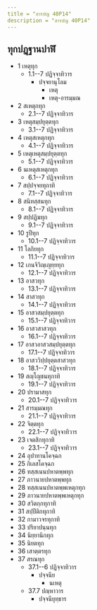 ```yaml
---
title = "สารบัญ 40P14"
description = "สารบัญ 40P14"
---
```


## ทุกปฏฺฐานปาฬิ

- 1 เหตุทุก
  - 1.1--7 ปฏิจฺจาทิวาร
    - ปจฺจยานุโลม
      - เหตุ
      - เหตุ-อารมฺมณ
- 2 สเหตุกทุก
  - 2.1--7 ปฏิจฺจาทิวาร
- 3 เหตุสมฺปยุตฺตทุก
  - 3.1--7 ปฏิจฺจาทิวาร
- 4 เหตุสเหตุกทุก
  - 4.1--7 ปฏิจฺจาทิวาร
- 5 เหตุเหตุสมฺปยุตฺตทุก
  - 5.1--7 ปฏิจฺจาทิวาร
- 6 นเหตุสเหตุกทุก
  - 6.1--7 ปฏิจฺจาทิวาร
- 7 สปฺปจฺจยทุกาทิ
  - 7.1--7 ปฏิจฺจาทิวาร
- 8 สนิทสฺสนทุก
  - 8.1--7 ปฏิจฺจาทิวาร
- 9 สปฺปฏิฆทุก
  - 9.1--7 ปฏิจฺจาทิวาร
- 10 รูปีทุก
  - 10.1--7 ปฏิจฺจาทิวาร
- 11 โลกิยทุก
  - 11.1--7 ปฏิจฺจาทิวาร
- 12 เกนจิวิญฺเญยฺยทุก
  - 12.1--7 ปฏิจฺจาทิวาร
- 13 อาสวทุก
  - 13.1--7 ปฏิจฺจาทิวาร
- 14 สาสวทุก
  - 14.1--7 ปฏิจฺจาทิวาร
- 15 อาสวสมฺปยุตฺตทุก
  - 15.1--7 ปฏิจฺจาทิวาร
- 16 อาสวสาสวทุก
  - 16.1--7 ปฏิจฺจาทิวาร
- 17 อาสวอาสวสมฺปยุตฺตทุก
  - 17.1--7 ปฏิจฺจาทิวาร
- 18 อาสววิปฺปยุตฺตสาสวทุก
  - 18.1--7 ปฏิจฺจาทิวาร
- 19 สญฺโญชนทุกาทิ
  - 19.1--7 ปฏิจฺจาทิวาร
- 20 ปรามาสทุก
  - 20.1--7 ปฏิจฺจาทิวาร
- 21 สารมฺมณทุก
  - 21.1--7 ปฏิจฺจาทิวาร
- 22 จิตฺตทุก
  - 22.1--7 ปฏิจฺจาทิวาร
- 23 เจตสิกทุกาทิ
  - 23.1--7 ปฏิจฺจาทิวาร
- 24 อุปาทานโคจฺฉก
- 25 กิเลสโคจฺฉก
- 26 ทสฺสเนนปหาตพฺพทุก
- 27 ภาวนายปหาตพฺพทุก
- 28 ทสฺสเนนปหาตพฺพเหตุกทุก
- 29 ภาวนายปหาตพฺพเหตุกทุก
- 30 สวิตกฺกทุกาทิ
- 31 สปฺปีติกทุกาทิ
- 32 กามาวจรทุกาทิ
- 33 ปริยาปนฺนทุก
- 34 นิยฺยานิกทุก
- 35 นิยตทุก
- 36 เสาตฺตรทุก
- 37 สรณทุก
  - 37.1--6 ปฏิจฺจาทิวาร
    - ปจฺจนีย
      - นเหตุ
  - 37.7 ปญฺหาวาร
    - ปจฺจนียุทฺธาร